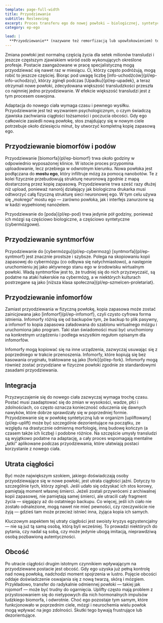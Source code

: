 ```yaml
---
template: page-full-width
title: Przyodziewanie
subtitle: Resleeving
excerpt: Proces transferu ego do nowej powłoki — biologicznej, syntetycznej lub mieszanej.
category: ep-ego

lead: |
  **Przyodziewanie** (nazywane też remorfizacją lub upowłokowieniem) to proces nadania [ego]{pl/ep-ego} nowego [ciała]{pl/ep-morf}. 
---
```

Zmiana powłoki jest normalną częścią życia dla setek milionów transludzi i jeszcze częstszym zjawiskiem wśród osób wykonujących określone profesje. Postacie zaangażowane w pracę specjalistyczną mogą przyodziewać się nawet raz w miesiącu. Ci, którzy często podróżują, mogą robić to jeszcze częściej. Biorąc pod uwagę liczbę [info-uchodźców]{pl/ep-info-uchodzcy}, którzy zginęli podczas [Upadku]{pl/ep-upadek}, a teraz otrzymali nowe powłoki, zdecydowana większość transludzkości przeszła co najmniej jedno przyodziewanie. W efekcie większość transludzi jest z tym procesem oswojona.

Adaptacja do nowego ciała wymaga czasu i pewnego wysiłku. Przyodziewanie jest też wyzwaniem psychologicznym, o czym świadczą zjawiska zachwiania ciągłości tożsamości i poczucia obcości. Gdy ego całkowicie zasiedli nową powłokę, stos znajdujący się w nowym ciele potrzebuje około dziesięciu minut, by utworzyć kompletną kopię zapasową ego.

## Przyodziewanie biomorfów i podów
Przyodziewanie [biomorfa]{pl/ep-biomorf} trwa około godziny w odpowiednio wyposażonej klinice. W istocie proces przypomina uploadowanie, lecz przebiega w odwrotnym kierunku. Nowa powłoka jest podłączana do **mostu ego**, który infiltruje mózg za pomocą nanobotów. Te z kolei fizycznie przebudowują strukturę neuronową zgodnie z mapą dostarczoną przez kopię zapasową. Przyodziewanie trwa sześć razy dłużej niż upload, ponieważ nanorój działający jak biologiczna drukarka musi odtworzyć całą fizyczną strukturę sieci neuronowej ego. W tym celu używa się „mokrego” mostu ego — zarówno powłoka, jak i interfejs zanurzone są w kadzi wypełnionej nanożelem.

Przyodziewanie do [poda]{pl/ep-pod} trwa jedynie pół godziny, ponieważ ich mózgi są częściowo biologiczne, a częściowo syntetyczne (cybermózgowe).

## Przyodziewanie syntmorfów
Przyodziewanie do [cybermózgu]{pl/ep-cybermozg} [syntmorfa]{pl/ep-syntmorf} jest znacznie prostsze i szybsze. Polega na skopiowaniu kopii zapasowej do cybermózgu (co odbywa się natychmiastowo), a następnie uruchomieniu jej jako aktywnego stanu ego w środowisku wirtualnym powłoki. Wadą syntmorfów jest to, że trudniej się do nich przyzwyczaić, są podatne na ataki hakerskie na cybermózg, a w niektórych kulturach postrzegane są jako [niższa klasa społeczna]{pl/ep-szmelcen-proletariat}.

## Przyodziewanie infomorfów
Zamiast przyodziewania w fizyczną powłokę, kopia zapasowa może zostać zainicjowana jako [infomorf]{pl/ep-infomorf}, czyli czysto cyfrowa forma istnienia. Infomorfy różnią się od backupów tym, że backup to plik pasywny, a infomorf to kopia zapasowa załadowana do szablonu wirtualnego mózgu i uruchomiona jako program. Taki stan świadomości musi być uruchomiony na konkretnym urządzeniu i podlega wszystkim regułom opisanym dla infomorfów.

Infomorfy mogą kopiować się na inne urządzenia, zazwyczaj usuwając się z poprzedniego w trakcie przenoszenia. Infomorfy, które kopiują się bez kasowania oryginału, traktowane są jako [forki]{pl/ep-fork}. Infomorfy mogą również zostać przyodziane w fizyczne powłoki zgodnie ze standardowymi zasadami przyodziewania.

## Integracja
Przyzwyczajenie się do nowego ciała zazwyczaj wymaga trochę czasu. Postać musi zaadaptować się do zmian w wysokości, wadze, płci i zdolnościach, co często oznacza konieczność oduczenia się dawnych nawyków, które dobrze sprawdzały się w poprzedniej formie. Przyodziewanie się w powłokę syntetyczną lub w organizm [upliftowany]{pl/ep-uplift} może być szczególnie dezorientujące na początku, ze względu na drastycznie odmienną morfologię, inną budowę kończyn (a czasem także ich liczbę) i podobne różnice. Na szczęście umysły transludzi są wyjątkowo podatne na adaptację, a cały proces wspomagają mentalne „łatki” aplikowane podczas przyodziewania, które ułatwiają postaci korzystanie z nowego ciała.

## Utrata ciągłości
Być może największym szokiem, jakiego doświadczają osoby przyodziewające się w nowe powłoki, jest utrata ciągłości jaźni. Dotyczy to szczególnie tych, którzy zginęli. Jeśli udało się odzyskać ich stos korowy, pamiętają moment własnej śmierci. Jeżeli zostali przywróceni z archiwalnej kopii zapasowej, nie pamiętają samej śmierci, ale utracili cały fragment życia — sięgający aż do ostatniego backupu. Co więcej, jeśli ich ciało nie zostało odnalezione, mogą nawet nie mieć pewności, czy rzeczywiście nie żyją — gdzieś tam może przecież istnieć inna, żyjąca kopia ich samych.

Kluczowym aspektem tej utraty ciągłości jest swoisty kryzys egzystencjalny — nie są już tą samą osobą, którą byli wcześniej. To prowadzi niektórych do pytania, czy nadal są sobą, czy może jedynie ubogą imitacją, nieprawdziwą osobą pozbawioną autentyczności.

## Obcość
Po utracie ciągłości drugim istotnym czynnikiem wpływającym na przyodziewane postacie jest obcość. Gdy ego uzyska już pełną kontrolę nad nową powłoką, nadchodzi moment spojrzenia w lustro. Pojęcie obcości oddaje doświadczenie oswajania się z nową twarzą, skórą i mózgiem. Przykładowo, transfer do radykalnie odmiennej powłoki — takiej jak rojomorf — może być trudny do ogarnięcia. Uplifty często mają problem z przystosowaniem się do nietypowych dla nich hormonalnych impulsów ludzkiego biomorfa, i odwrotnie. Choć ego pozostaje tym samym, które funkcjonowało w poprzednim ciele, mózgi i neurochemia wielu powłok mogą wpływać na jego zdolności. Skutki tego bywają frustrujące lub dezorientujące.
